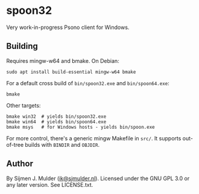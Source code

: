 spoon32
=======
Very work-in-progress Psono client for Windows.

Building
--------
Requires mingw-w64 and bmake. On Debian:

    sudo apt install build-essential mingw-w64 bmake

For a default cross build of `bin/spoon32.exe` and `bin/spoon64.exe`:

    bmake

Other targets:

    bmake win32  # yields bin/spoon32.exe
    bmake win64  # yields bin/spoon64.exe
    bmake msys   # for Windows hosts - yields bin/spoon.exe

For more control, there's a generic mingw Makefile in `src/`. It supports
out-of-tree builds with `BINDIR` and `OBJDIR`.

Author
------
By Sijmen J. Mulder (ik@sjmulder.nl). Licensed under the GNU GPL 3.0
or any later version. See LICENSE.txt.
